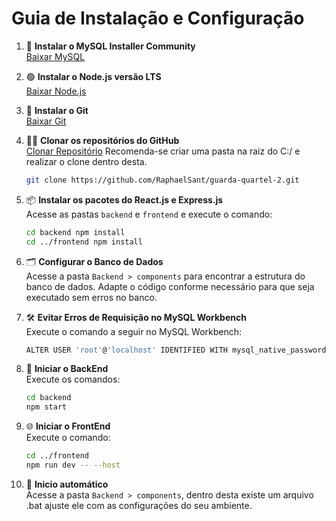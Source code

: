 # Guia de Instalação e Configuração

1. 🐬 **Instalar o MySQL Installer Community**  
   [Baixar MySQL](https://dev.mysql.com/downloads/installer/)

2. 🟢 **Instalar o Node.js versão LTS**  
   [Baixar Node.js](https://nodejs.org/en)

3. 🐙 **Instalar o Git**  
   [Baixar Git](https://git-scm.com/)

4. 🧑‍💻 **Clonar os repositórios do GitHub**  
   [Clonar Repositório](https://github.com/RaphaelSant/guarda-quartel-2.git)
   Recomenda-se criar uma pasta na raiz do C:/ e realizar o clone dentro desta.
   ```bash
   git clone https://github.com/RaphaelSant/guarda-quartel-2.git
   ```
5. 📦 **Instalar os pacotes do React.js e Express.js**  
   Acesse as pastas `backend` e `frontend` e execute o comando:
   ```bash
   cd backend npm install
   cd ../frontend npm install
6. 🗂️ **Configurar o Banco de Dados**  
   Acesse a pasta `Backend > components` para encontrar a estrutura do banco de dados. Adapte o código conforme necessário para que seja executado sem erros no banco.
7. 🛠️ **Evitar Erros de Requisição no MySQL Workbench**  
   Execute o comando a seguir no MySQL Workbench:
   ```bash
   ALTER USER 'root'@'localhost' IDENTIFIED WITH mysql_native_password BY 'password';
   ```
8. 🚀 **Iniciar o BackEnd**  
   Execute os comandos:
   ```bash
   cd backend
   npm start
9. 🌐 **Iniciar o FrontEnd**  
   Execute o comando:
   ```bash
   cd ../frontend
   npm run dev -- --host
10. 🦇 **Inicio automático**  
    Acesse a pasta `Backend > components`, dentro desta existe um arquivo .bat ajuste ele com as configurações do seu ambiente.

